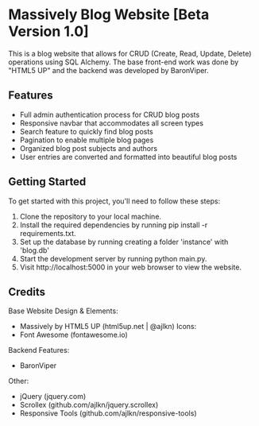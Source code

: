 # Massively Blog Website [Beta Version 1.0]
This is a blog website that allows for CRUD (Create, Read, Update, Delete) operations using SQL Alchemy. The base front-end work was done by "HTML5 UP" and the backend was developed by BaronViper.

## Features
* Full admin authentication process for CRUD blog posts
* Responsive navbar that accommodates all screen types
* Search feature to quickly find blog posts
* Pagination to enable multiple blog pages
* Organized blog post subjects and authors
* User entries are converted and formatted into beautiful blog posts

## Getting Started
To get started with this project, you'll need to follow these steps:

1. Clone the repository to your local machine.
2. Install the required dependencies by running pip install -r requirements.txt.
3. Set up the database by running creating a folder 'instance' with 'blog.db'
4. Start the development server by running python main.py.
5. Visit http://localhost:5000 in your web browser to view the website.

## Credits
Base Website Design & Elements:
* Massively by HTML5 UP (html5up.net | @ajlkn)
Icons:
* Font Awesome (fontawesome.io)

Backend Features:
* BaronViper

Other:
* jQuery (jquery.com)
* Scrollex (github.com/ajlkn/jquery.scrollex)
* Responsive Tools (github.com/ajlkn/responsive-tools)


